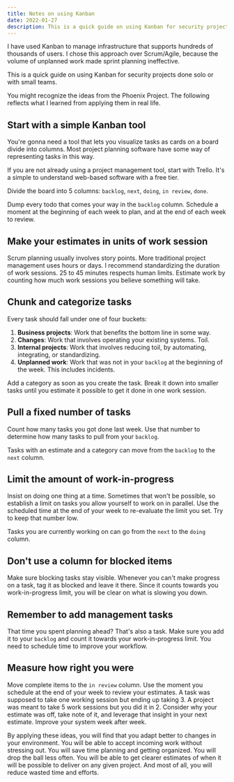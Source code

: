 ```yaml
---
title: Notes on using Kanban 
date: 2022-01-27
description: This is a quick guide on using Kanban for security projects to help you reduce wasted time and effort.
---
```


I have used Kanban to manage infrastructure that supports hundreds of thousands of users. I chose this approach over Scrum/Agile, because the volume of unplanned work made sprint planning ineffective.

This is a quick guide on using Kanban for security projects done solo or with small teams.

You might recognize the ideas from the Phoenix Project. The following reflects what I learned from applying them in real life.

## Start with a simple Kanban tool
You're gonna need a tool that lets you visualize tasks as cards on a board divide into columns. Most project planning software have some way of representing tasks in this way.

If you are not already using a project management tool, start with Trello. 
It's a simple to understand web-based software with a free tier.

Divide the board into 5 columns: `backlog`, `next`, `doing`, `in review`, `done`. 

Dump every todo that comes your way in the `backlog` column. Schedule a moment at the beginning of each week to plan, and at the end of each week to review.

## Make your estimates in units of work session
Scrum planning usually involves story points. More traditional project management uses hours or days. 
I recommend standardizing the duration of work sessions. 25 to 45 minutes respects human limits.
Estimate work by counting how much work sessions you believe something will take.

## Chunk and categorize tasks
Every task should fall under one of four buckets:

1. **Business projects**: Work that benefits the bottom line in some way.
2. **Changes**: Work that involves operating your existing systems. Toil.
3. **Internal projects**: Work that involves reducing toil, by automating, integrating, or standardizing.
4. **Unplanned work**: Work that was not in your `backlog` at the beginning of the week. This includes incidents.

Add a category as soon as you create the task.
Break it down into smaller tasks until you estimate it possible to get it done in one work session.

## Pull a fixed number of tasks
Count how many tasks you got done last week. Use that number to determine how many tasks to pull from your `backlog`.

Tasks with an estimate and a category can move from the `backlog` to the `next` column.

## Limit the amount of work-in-progress
Insist on doing one thing at a time. Sometimes that won't be possible, so establish a limit on tasks you allow yourself to work on in parallel. Use the scheduled time at the end of your week to re-evaluate the limit you set. Try to keep that number low.

Tasks you are currently working on can go from the `next` to the `doing` column.

## Don't use a column for blocked items
Make sure blocking tasks stay visible.
Whenever you can't make progress on a task, tag it as blocked and leave it there.
Since it counts towards you work-in-progress limit, you will be clear on what is slowing you down.

## Remember to add management tasks
That time you spent planning ahead? That's also a task. Make sure you add it to your `backlog` and count it towards your work-in-progress limit. You need to schedule time to improve your workflow.

## Measure how right you were
Move complete items to the `in review` column.
Use the moment you schedule at the end of your week to review your estimates.
A task was supposed to take one working session but ending up taking 3. A project was meant to take 5 work sessions but you did it in 2. Consider why your estimate was off, take note of it, and leverage that insight in your next estimate. Improve your system week after week. 

By applying these ideas, you will find that you adapt better to changes in your environment. You will be able to accept incoming work without stressing out. You will save time planning and getting organized. You will drop the ball less often. You will be able to get clearer estimates of when it will be possible to deliver on any given project. And most of all, you will reduce wasted time and efforts.
